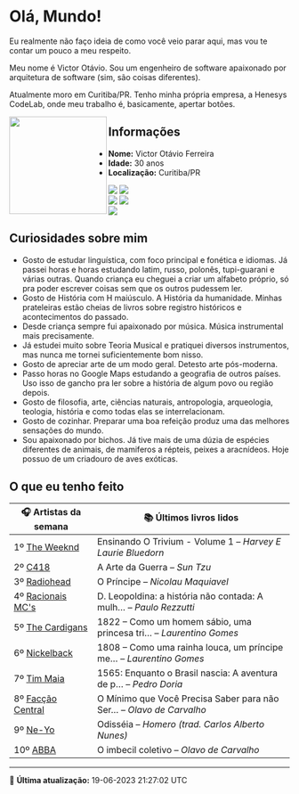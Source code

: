 # Olá, Mundo!

Eu realmente não faço ideia de como você veio parar aqui, mas vou te contar um pouco a meu respeito.

Meu nome é Victor Otávio. Sou um engenheiro de software apaixonado por arquitetura de software (sim, são coisas diferentes).

Atualmente moro em Curitiba/PR. Tenho minha própria empresa, a Henesys CodeLab, onde meu trabalho é, basicamente, apertar botões.

<img align="left" src="https://github.com/vctrtvfrrr/vctrtvfrrr/raw/master/octocat.png" alt="" width="175" />

## Informações

- **Nome:** Victor Otávio Ferreira
- **Idade:** 30 anos
- **Localização:** Curitiba/PR

[![](https://img.shields.io/badge/LinkedIn-victorotavio-blue)](https://www.linkedin.com/in/victorotavio/) [![](https://img.shields.io/badge/Twitter-@vctrtvfrrr-blue)](https://twitter.com/vctrtvfrrr)  
[![](https://img.shields.io/badge/GitHub-vctrtvfrrr-24292e)](https://github.com/vctrtvfrrr) [![](https://img.shields.io/badge/GitLab-vctrtvfrrr-ec5d16)](https://gitlab.com/vctrtvfrrr)  
[![](https://img.shields.io/badge/Email-victor@otavioferreira.com.br-red)](mailto:victor@otavioferreira.com.br)  

## Curiosidades sobre mim

-   Gosto de estudar linguística, com foco principal e fonética e idiomas. Já passei horas e horas estudando latim, russo, polonês, tupi-guarani e várias outras. Quando criança eu cheguei a criar um alfabeto próprio, só pra poder escrever coisas sem que os outros pudessem ler.
-   Gosto de História com H maiúsculo. A História da humanidade. Minhas prateleiras estão cheias de livros sobre registro históricos e acontecimentos do passado.
-   Desde criança sempre fui apaixonado por música. Música instrumental mais precisamente.
-   Já estudei muito sobre Teoria Musical e pratiquei diversos instrumentos, mas nunca me tornei suficientemente bom nisso.
-   Gosto de apreciar arte de um modo geral. Detesto arte pós-moderna.
-   Passo horas no Google Maps estudando a geografia de outros países. Uso isso de gancho pra ler sobre a história de algum povo ou região depois.
-   Gosto de filosofia, arte, ciências naturais, antropologia, arqueologia, teologia, história e como todas elas se interrelacionam.
-   Gosto de cozinhar. Preparar uma boa refeição produz uma das melhores sensações do mundo.
-   Sou apaixonado por bichos. Já tive mais de uma dúzia de espécies diferentes de animais, de mamiferos a répteis, peixes a aracnídeos. Hoje possuo de um criadouro de aves exóticas.


## O que eu tenho feito

|                          🎧 Artistas da semana                          |                      📚 Últimos livros lidos                      |
|-------------------------------------------------------------------------|-------------------------------------------------------------------|
| 1º [The Weeknd](https://www.last.fm/music/The+Weeknd)                   | Ensinando O Trivium - Volume 1	–	_Harvey E Laurie Bluedorn_         |
| 2º [C418](https://www.last.fm/music/C418)                               | A Arte da Guerra	–	_Sun Tzu_                                        |
| 3º [Radiohead](https://www.last.fm/music/Radiohead)                     | O Príncipe	–	_Nicolau Maquiavel_                                    |
| 4º [Racionais MC's](https://www.last.fm/music/Racionais+MC%27s)         | D. Leopoldina: a história não contada: A mulh…	–	_Paulo Rezzutti_   |
| 5º [The Cardigans](https://www.last.fm/music/The+Cardigans)             | 1822 – Como um homem sábio, uma princesa tri…	–	_Laurentino Gomes_  |
| 6º [Nickelback](https://www.last.fm/music/Nickelback)                   | 1808 – Como uma rainha louca, um príncipe me…	–	_Laurentino Gomes_  |
| 7º [Tim Maia](https://www.last.fm/music/Tim+Maia)                       | 1565: Enquanto o Brasil nascia: A aventura de p…	–	_Pedro Doria_    |
| 8º [Facção Central](https://www.last.fm/music/Fac%C3%A7%C3%A3o+Central) | O Mínimo que Você Precisa Saber para não Ser…	–	_Olavo de Carvalho_ |
| 9º [Ne-Yo](https://www.last.fm/music/Ne-Yo)                             | Odisséia	–	_Homero (trad. Carlos Alberto Nunes)_                    |
| 10º [ABBA](https://www.last.fm/music/ABBA)                              | O imbecil coletivo	–	_Olavo de Carvalho_                            |


---

🚀 **Última atualização:** 19-06-2023 21:27:02 UTC